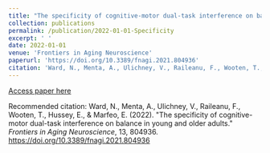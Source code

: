 ```yaml
---
title: "The specificity of cognitive-motor dual-task interference on balance in young and older adults."
collection: publications
permalink: /publication/2022-01-01-Specificity
excerpt: ' '
date: 2022-01-01
venue: 'Frontiers in Aging Neuroscience'
paperurl: 'https://doi.org/10.3389/fnagi.2021.804936'
citation: 'Ward, N., Menta, A., Ulichney, V., Raileanu, F., Wooten, T., Hussey, E., & Marfeo, E. (2022). &quot;The specificity of cognitive-motor dual-task interference on balance in young and older adults.&quot; <i>Frontiers in Aging Neuroscience</i>,  13, 804936.'
---
```


[Access paper here](https://doi.org/10.3389/fnagi.2021.804936)

Recommended citation: Ward, N., Menta, A., Ulichney, V., Raileanu, F., Wooten, T., Hussey, E., & Marfeo, E. (2022). &quot;The specificity of cognitive-motor dual-task interference on balance in young and older adults.&quot; <i>Frontiers in Aging Neuroscience</i>,  13, 804936. https://doi.org/10.3389/fnagi.2021.804936
